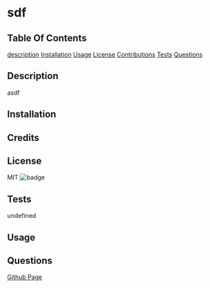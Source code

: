 # sdf

  ## Table Of Contents
  [description](link)
  [Installation](link)
  [Usage](link)
  [License](link)
  [Contributions](link)
  [Tests](link)
  [Questions](link)

  ## Description
  asdf 

  ## Installation
   

  ## Credits
   

  ## License
  MIT 
  ![badge](https://img.shields.io/badge/license-MIT-red)
  
  ## Tests
  undefined

  ## Usage
   

  ## Questions
  
  <a href="https://github.com/mtpullin">Github Page</a>
